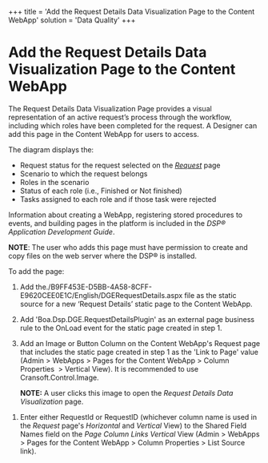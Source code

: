+++
title = 'Add the Request Details Data Visualization Page to the Content WebApp'
solution = 'Data Quality'
+++

# Add the Request Details Data Visualization Page to the Content WebApp

The Request Details Data Visualization Page provides a visual
representation of an active request’s process through the workflow,
including which roles have been completed for the request. A Designer
can add this page in the Content WebApp for users to access.

The diagram displays the:

  - Request status for the request selected on the
    *[Request](../Page_Desc/Request.htm)* page
  - Scenario to which the request belongs
  - Roles in the scenario
  - Status of each role (i.e., Finished or Not finished)
  - Tasks assigned to each role and if those task were rejected

Information about creating a WebApp, registering stored procedures to
events, and building pages in the platform is included in the *DSP®
Application Development Guide*. 

**NOTE**: The user who adds this page must have permission to create and
copy files on the web server where the DSP® is installed.

To add the page:

1.  Add
    the./B9FF453E-D5BB-4A58-8CFF-E9620CEE0E1C/English/DGERequestDetails.aspx
    file as the static source for a new ‘Request Details’ static page to
    the Content WebApp.

2.  Add 'Boa.Dsp.DGE.RequestDetailsPlugin' as an external page business
    rule to the OnLoad event for the static page created in step 1.

3.  Add an Image or Button Column on the Content WebApp's Request page
    that includes the static page created in step 1 as the 'Link to
    Page' value (Admin \> WebApps \> Pages for the Content WebApp \>
    Column Properties  \> Vertical View). It is recommended to use
    Cransoft.Control.Image.
    
    **NOTE:** A user clicks this image to open the
    <span style="font-style: italic;">Request Details Data
    Visualization</span> page.

<!-- end list -->

1.  Enter either RequestId or RequestID (whichever column name is used
    in the
    <span style="font-style: italic;" data-xmlns="http://www.w3.org/1999/xhtml">Request</span>
    page's *Horizontal* and *Vertical* View) to the Shared Field Names
    field on the *Page Column Links Vertical* View (Admin \> WebApps \>
    Pages for the Content WebApp \> Column Properties \> List Source
    link).
